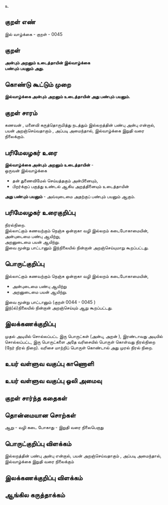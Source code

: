 உ

## குறள் எண் 

இல் வாழ்க்கை - குறள் - 0045
## குறள் 

**அன்பும் அறனும் உடைத்தாயின் இல்வாழ்க்கை  
பண்பும் பயனும் அது.** 

## கொண்டு கூட்டும் முறை

**இல்வாழ்க்கை அன்பும் அறனும் உடைத்தாயின் அது பண்பும் பயனும்.**
## குறள் சாரம் 

கணவன் , மனைவி கருத்தொருமித்து நடத்தும் இல்லறத்தின் பண்பு அன்பு என்றால், பயன் அறஞ்செய்வதாகும் , 
அப்படி அமைந்தால், இல்வாழ்க்கை இறுதி வரை நிலைக்கும்.  

## பரிமேலழகர் உரை

**இல்வாழ்க்கை அன்பும் அறனும் உடைத்தாயின்** -  
ஒருவன் இல்வாழ்க்கை  
* தன் துணைவிமேல் செய்யத்தகும் அன்பினையும்,  
* பிறர்க்குப் பகுத்து உண்டல் ஆகிய அறத்தினையும் உடைத்தாயின்  

**அது பண்பும் பயனும்** - அவ்வுடைமை அதற்குப் பண்பும் பயனும் ஆகும். 

## பரிமேலழகர் உரைகுறிப்பு   

நிரல்நிறை.  
இல்லாட்கும் கணவற்கும் நெஞ்சு ஒன்றாகா வழி இல்லறம் கடைபோகாமையின், அன்புடைமை பண்பு ஆயிற்று,  
அறனுடைமை பயன் ஆயிற்று.  
இவை மூன்று பாட்டானும் இந்நிலையில் நின்றான் அறஞ்செய்யுமாறு கூறப்பட்டது.  

## பொருட்குறிப்பு 

இல்லாட்கும் கணவற்கும் நெஞ்சு ஒன்றாகா வழி இல்லறம் கடைபோகாமையின்,  
* அன்புடைமை பண்பு ஆயிற்று  
* அறனுடைமை பயன் ஆயிற்று.  

இவை மூன்று பாட்டானும் (குறள் 0044 - 0045 )  
இந்(ல்)நிலையில் நின்றான் அறஞ்செய்யும் ஆறு கூறப்பட்டது.  

## இலக்கணக்குறிப்பு  

முதல் அடியில் சொல்லப்பட்ட இரு பொருட்கள் (அன்பு, அறன் ), இரண்டாவது அடியில் சொல்லப்பட்ட, 
இரு பொருட்களை  அதே வரிசையில் பொருள் கொள்வது நிரல்நிறை (நேர் நிரல் நிறை).
வரிசை மாற்றிப் பொருள் கொண்டால் அது முரல் நிரல் நிறை. 

## உயர் வள்ளுவ வகுப்பு காணொளி


## உயர் வள்ளுவ வகுப்பு ஒலி அமைவு 

 
## குறள் சார்ந்த கதைகள் 


## தொன்மையான சொற்கள்

ஆறு - வழி 
கடை போகாது - இறுதி வரை நிலைபெறாது 

## பொருட்குறிப்பு விளக்கம்

இல்லறத்தின் பண்பு அன்பு என்றால், பயன் அறஞ்செய்வதாகும் , அப்படி அமைந்தால், இல்வாழ்க்கை இறுதி வரை நிலைக்கும் 

## இலக்கணக்குறிப்பு விளக்கம்


## ஆங்கில கருத்தாக்கம் 


